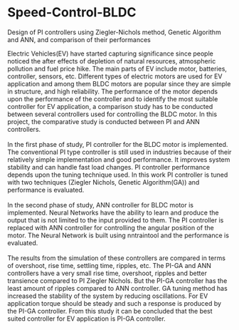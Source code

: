 # Speed-Control-BLDC
Design of PI controllers using Ziegler-Nichols method, Genetic Algorithm and ANN, and 
comparison of their performances

Electric Vehicles(EV) have started capturing significance since people noticed the
after effects of depletion of natural resources, atmospheric pollution and fuel price
hike. The main parts of EV include motor, batteries, controller, sensors, etc.
Different types of electric motors are used for EV application and among them
BLDC motors are popular since they are simple in structure, and high reliability.
The performance of the motor depends upon the performance of the controller and
to identify the most suitable controller for EV application, a comparison study has
to be conducted between several controllers used for controlling the BLDC motor. In
this project, the comparative study is conducted between PI and ANN controllers.
<br><br>
In the first phase of study, PI controller for the BLDC motor is implemented. The
conventional PI type controller is still used in industries because of their relatively
simple implementation and good performance. It improves system stability and
can handle fast load changes. PI controller performance depends upon the tuning
technique used. In this work PI controller is tuned with two techniques (Ziegler Nichols, 
Genetic Algorithm(GA)) and performance is evaluated.
<br><br>
In the second phase of study, ANN controller for BLDC motor is implemented.
Neural Networks have the ability to learn and produce the output that is not limited
to the input provided to them. The PI controller is replaced with ANN controller
for controlling the angular position of the motor. The Neural Network is built using
nntraintool and the performance is evaluated.
<br><br>
The results from the simulation of these controllers are compared in terms of
overshoot, rise time, settling time, ripples, etc. The PI-GA and ANN controllers
have a very small rise time, overshoot, ripples and better transience compared to PI 
Ziegler Nichols. But the PI-GA controller has the least amount of ripples compared
to ANN controller. GA tuning method has increased the stability of the system
by reducing oscillations. For EV application torque should be steady and such a
response is produced by the PI-GA controller. From this study it can be concluded
that the best suited controller for EV application is PI-GA controller.
